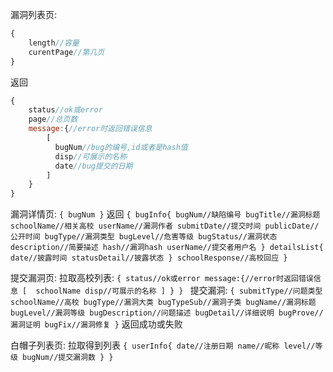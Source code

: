 漏洞列表页: 
```javascript
{
    length//容量
    curentPage//第几页
}
```
返回
```javascript
{
    status//ok或error
    page//总页数
    message:{//error时返回错误信息
        [ 
          bugNum//bug的编号,id或者是hash值
          disp//可展示的名称
          date//bug提交的日期
        ]
    }
}
```
漏洞详情页:
`
{
  bugNum
}
`
返回
`
{
  bugInfo{
    bugNum//缺陷编号
    bugTitle//漏洞标题
    schoolName//相关高校
    userName//漏洞作者
    submitDate//提交时间
    publicDate//公开时间
    bugType//漏洞类型
    bugLevel//危害等级
    bugStatus//漏洞状态
    description//简要描述
    hash//漏洞hash
    userName//提交者用户名
  }
  detailsList{
    date//披露时间
    statusDetail//披露状态
  }
  schoolResponse//高校回应
}
`

提交漏洞页:
拉取高校列表:
`{
  status//ok或error
  message:{//error时返回错误信息
    [ 
      schoolName
      disp//可展示的名称
    ]
  }
}
`
提交漏洞:
`
{
  submitType//问题类型
  schoolName//高校
  bugType//漏洞大类
  bugTypeSub//漏洞子类
  bugName//漏洞标题
  bugLevel//漏洞等级
  bugDescription//问题描述
  bugDetail//详细说明
  bugProve//漏洞证明
  bugFix//漏洞修复
}
`
返回成功或失败

白帽子列表页:
拉取得到列表
`
{
  userInfo{
    date//注册日期
    name//昵称
    level//等级
    bugNum//提交漏洞数
  }
}
`
